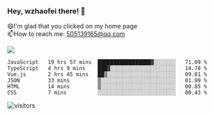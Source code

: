 ### Hey, wzhaofei there! 👋

😄I'm glad that you clicked on my home page<br>
📫How to reach me: 505139165@qq.com<br>

![](https://github-readme-stats.vercel.app/api?username=wang-zhaofei&show_icons=true)

<!--START_SECTION:waka-->

```text
JavaScript   19 hrs 57 mins  █████████████████▓░░░░░░░   71.09 %
TypeScript   4 hrs 9 mins    ███▓░░░░░░░░░░░░░░░░░░░░░   14.78 %
Vue.js       2 hrs 45 mins   ██▒░░░░░░░░░░░░░░░░░░░░░░   09.81 %
JSON         33 mins         ▒░░░░░░░░░░░░░░░░░░░░░░░░   01.99 %
HTML         14 mins         ▒░░░░░░░░░░░░░░░░░░░░░░░░   00.85 %
CSS          7 mins          ░░░░░░░░░░░░░░░░░░░░░░░░░   00.43 %
```

<!--END_SECTION:waka-->

![visitors](https://visitor-badge.glitch.me/badge?page_id=wzhaofei)


<!--
**wzhaofei/wzhaofei** is a ✨ _special_ ✨ repository because its `README.md` (this file) appears on your GitHub profile.

[<img align="right" width="50%" src="https://github-readme-stats.vercel.app/api?username=wzhaofei&show_icons=true">](https://metrics.lecoq.io/wzhaofei#gh-light-mode-only)

Here are some ideas to get you started:

- 🔭 I’m currently working on ...
- 🌱 I’m currently learning ...
- 👯 I’m looking to collaborate on ...
- 🤔 I’m looking for help with ...
- 💬 Ask me about ...
- 📫 How to reach me: ...
- 😄 Pronouns: ...
- ⚡ Fun fact: ...
-->
